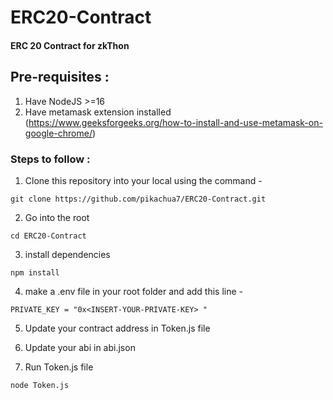 # ERC20-Contract
#### ERC 20 Contract for zkThon


## Pre-requisites : 

1. Have NodeJS >=16
2. Have metamask extension installed (https://www.geeksforgeeks.org/how-to-install-and-use-metamask-on-google-chrome/)

### Steps to follow : 

1. Clone this repository into your local using the command - 

```
git clone https://github.com/pikachua7/ERC20-Contract.git
```

2. Go into the root

```
cd ERC20-Contract
```

3. install dependencies

```
npm install
```
4. make a .env file in your root folder and add this line - 

```
PRIVATE_KEY = "0x<INSERT-YOUR-PRIVATE-KEY> "
```

5. Update your contract address in Token.js file

6. Update your abi in abi.json

7. Run Token.js file

```
node Token.js
```
